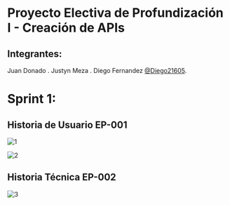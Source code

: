 # Proyecto Electiva de Profundización I - Creación de APIs

## Integrantes:
 Juan Donado [](https://github.com/).
 Justyn Meza [](https://github.com/).
 Diego Fernandez [@Diego21605](https://github.com/Diego21605).
 
 # Sprint 1:
 
 ## Historia de Usuario EP-001 
 
 ![1](https://user-images.githubusercontent.com/53822139/189217756-837ef565-0d53-426c-a8de-15c4ed60a2e4.jpeg)

 ![2](https://user-images.githubusercontent.com/53822139/189217806-6241da24-acb8-4263-9a28-5241428112e8.jpeg)

 
  
  ## Historia Técnica EP-002 

 ![3](https://user-images.githubusercontent.com/53822139/189219692-602d209e-61e1-432e-945d-94f0c38f2f2b.jpeg)

